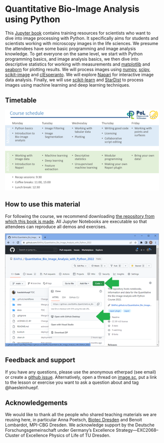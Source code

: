# Quantitative Bio-Image Analysis using Python

This [Jupyter book](https://jupyterbook.org/) contains training resources for scientists who want to dive into image processing with Python. 
It specifically aims for students and scientists working with microscopy images in the life sciences.
We presume the attendees have some basic programming and image analysis knowledge. 
To get everyone on the same level, we start with Python programming basics, and image analysis basics,
we then dive into descriptive statistics for working with measurements and [matplotlib](https://matplotlib.org/) and [seaborn](https://seaborn.pydata.org/) for plotting results.
We will process images using [numpy](https://numpy.org), [scipy](https://www.scipy.org/), [scikit-image](https://scikit-image.org/) and [clEsperanto](https://github.com/clEsperanto/pyclesperanto_prototype).
We will explore [Napari](https://napari.org) for interactive image data analysis. 
Finally, we will use [scikit-learn](https://scikit-learn.org/stable/) and [StarDist](https://github.com/stardist/stardist) to process images using machine learning and deep learning techniques.

## Timetable

![img.png](timetable.png)

## How to use this material

For following the course, we recommend downloading [the repository from which this book is made](https://github.com/BiAPoL/Quantitative_Bio_Image_Analysis_with_Python_2022).
All Jupyter Notebooks are executable so that attendees can reproduce all demos and exercises.

![img.png](how_to_download.png)

## Feedback and support

If you have any questions, please use the anonymous etherpad (see email) or create a [github issue](https://github.com/BiAPoL/Quantitative_Bio_Image_Analysis_with_Python_2022/issues).
Alternatively, open a thread on [image.sc](https://image.sc), put a link to the lesson or exercise you want to ask a question about and tag @haesleinhuepf.

## Acknowledgements

We would like to thank all the people who shared teaching materials we are reusing here, in particular Anna Poetsch, [Biotec Dresden](https://tu-dresden.de/cmcb/biotec/forschungsgruppen/poetsch) and Benoit Lombardot, MPI-CBG Dresden.
We acknowledge support by the Deutsche Forschungsgemeinschaft under Germany’s Excellence Strategy—EXC2068–Cluster of Excellence Physics of Life of TU Dresden.






